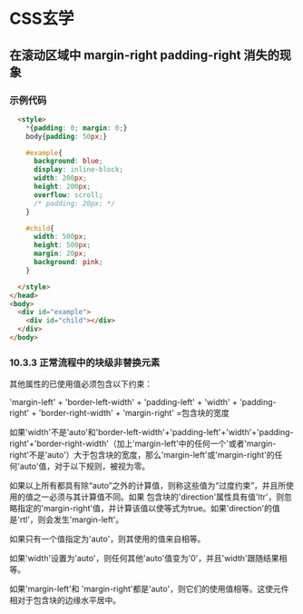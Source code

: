 # CSS玄学

## 在滚动区域中 margin-right padding-right 消失的现象

### 示例代码

```html
  <style>
    *{padding: 0; margin: 0;}
    body{padding: 50px;}

    #example{
      background: blue;
      display: inline-block;
      width: 200px;
      height: 200px;
      overflow: scroll;
      /* padding: 20px; */
    }

    #child{
      width: 500px;
      height: 500px;
      margin: 20px;
      background: pink;
    }

  </style>
</head>
<body>
  <div id="example">
    <div id="child"></div>
  </div>
</body>
```

### 10.3.3 正常流程中的块级非替换元素

其他属性的已使用值必须包含以下约束：

'margin-left' + 'border-left-width' + 'padding-left' + 'width' + 'padding-right' + 'border-right-width' + 'margin-right' =包含块的宽度

如果'width'不是'auto'和'border-left-width'+'padding-left'+'width'+'padding-right'+'border-right-width'（加上'margin-left'中的任何一个'或者'margin-right'不是'auto'）大于包含块的宽度，那么'margin-left'或'margin-right'的任何'auto'值，对于以下规则，被视为零。

如果以上所有都具有除“auto”之外的计算值，则称这些值为“过度约束”，并且所使用的值之一必须与其计算值不同。如果 包含块的'direction'属性具有值'ltr'，则忽略指定的'margin-right'值，并计算该值以使等式为true。如果'direction'的值 是'rtl'，则会发生'margin-left'。

如果只有一个值指定为'auto'，则其使用的值来自相等。

如果'width'设置为'auto'，则任何其他'auto'值变为'0'，并且'width'跟随结果相等。

如果'margin-left'和 'margin-right'都是'auto'，则它们的使用值相等。这使元件相对于包含块的边缘水平居中。

